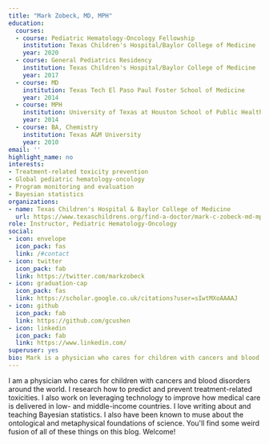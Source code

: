 ```yaml
---
title: "Mark Zobeck, MD, MPH"
education:
  courses:
  - course: Pediatric Hematology-Oncology Fellowship
    institution: Texas Children's Hospital/Baylor College of Medicine
    year: 2020
  - course: General Pediatrics Residency
    institution: Texas Children's Hospital/Baylor College of Medicine
    year: 2017
  - course: MD
    institution: Texas Tech El Paso Paul Foster School of Medicine
    year: 2014
  - course: MPH
    institution: University of Texas at Houston School of Public Health
    year: 2014
  - course: BA, Chemistry
    institution: Texas A&M University
    year: 2010
email: ''
highlight_name: no
interests:
- Treatment-related toxicity prevention
- Global pediatric hematology-oncology
- Program monitoring and evaluation
- Bayesian statistics
organizations:
- name: Texas Children's Hospital & Baylor College of Medicine
  url: https://www.texaschildrens.org/find-a-doctor/mark-c-zobeck-md-mph 
role: Instructor, Pediatric Hematology-Oncology
social:
- icon: envelope
  icon_pack: fas
  link: /#contact
- icon: twitter
  icon_pack: fab
  link: https://twitter.com/markzobeck
- icon: graduation-cap
  icon_pack: fas
  link: https://scholar.google.co.uk/citations?user=sIwtMXoAAAAJ
- icon: github
  icon_pack: fab
  link: https://github.com/gcushen
- icon: linkedin
  icon_pack: fab
  link: https://www.linkedin.com/
superuser: yes
bio: Mark is a physician who cares for children with cancers and blood disorders and writes about the intersection of medicine, global health, statistics, and philosophy. 
---
```


I am a physician who cares for children with cancers and blood disorders around the world. I research how to predict and prevent treatment-related toxicities. I also work on leveraging technology to improve how medical care is delivered in low- and middle-income countries. I love writing about and teaching Bayesian statistics. I also have been known to muse about the ontological and metaphysical foundations of science. You'll find some weird fusion of all of these things on this blog. Welcome!
